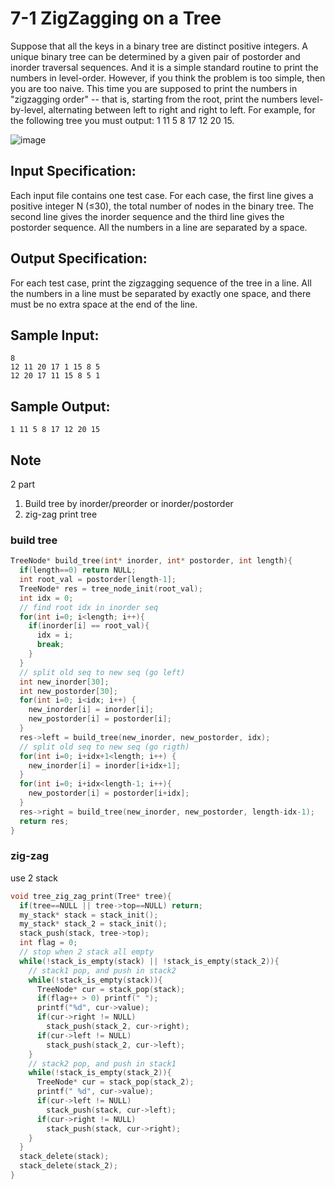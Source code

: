 # 7-1 ZigZagging on a Tree
Suppose that all the keys in a binary tree are distinct positive integers. A unique binary tree can be determined by a given pair of postorder and inorder traversal sequences. And it is a simple standard routine to print the numbers in level-order. However, if you think the problem is too simple, then you are too naive. This time you are supposed to print the numbers in "zigzagging order" -- that is, starting from the root, print the numbers level-by-level, alternating between left to right and right to left. For example, for the following tree you must output: 1 11 5 8 17 12 20 15.

![image](https://images.ptausercontent.com/337cbfb0-a7b2-4500-9664-318e9ffc870e.jpg)
## Input Specification:
Each input file contains one test case. For each case, the first line gives a positive integer N (≤30), the total number of nodes in the binary tree. The second line gives the inorder sequence and the third line gives the postorder sequence. All the numbers in a line are separated by a space.
## Output Specification:
For each test case, print the zigzagging sequence of the tree in a line. All the numbers in a line must be separated by exactly one space, and there must be no extra space at the end of the line.
## Sample Input:
```
8
12 11 20 17 1 15 8 5
12 20 17 11 15 8 5 1
```
## Sample Output:
```
1 11 5 8 17 12 20 15
```
## Note
2 part

1. Build tree by inorder/preorder or inorder/postorder
2. zig-zag print tree
### build tree
```c
TreeNode* build_tree(int* inorder, int* postorder, int length){
  if(length==0) return NULL;
  int root_val = postorder[length-1];
  TreeNode* res = tree_node_init(root_val);
  int idx = 0;
  // find root idx in inorder seq
  for(int i=0; i<length; i++){
    if(inorder[i] == root_val){
      idx = i;
      break;
    }
  }
  // split old seq to new seq (go left)
  int new_inorder[30];
  int new_postorder[30];
  for(int i=0; i<idx; i++) {
    new_inorder[i] = inorder[i];
    new_postorder[i] = postorder[i];
  }
  res->left = build_tree(new_inorder, new_postorder, idx);
  // split old seq to new seq (go rigth)
  for(int i=0; i+idx+1<length; i++) {
    new_inorder[i] = inorder[i+idx+1];
  }
  for(int i=0; i+idx<length-1; i++){
    new_postorder[i] = postorder[i+idx];
  }
  res->right = build_tree(new_inorder, new_postorder, length-idx-1);
  return res; 
}
```
### zig-zag
use 2 stack
```c
void tree_zig_zag_print(Tree* tree){
  if(tree==NULL || tree->top==NULL) return;
  my_stack* stack = stack_init(); 
  my_stack* stack_2 = stack_init(); 
  stack_push(stack, tree->top);
  int flag = 0;
  // stop when 2 stack all empty
  while(!stack_is_empty(stack) || !stack_is_empty(stack_2)){
    // stack1 pop, and push in stack2
    while(!stack_is_empty(stack)){
      TreeNode* cur = stack_pop(stack);
      if(flag++ > 0) printf(" ");
      printf("%d", cur->value);
      if(cur->right != NULL)
        stack_push(stack_2, cur->right);
      if(cur->left != NULL)
        stack_push(stack_2, cur->left);
    }
    // stack2 pop, and push in stack1
    while(!stack_is_empty(stack_2)){
      TreeNode* cur = stack_pop(stack_2);
      printf(" %d", cur->value);
      if(cur->left != NULL)
        stack_push(stack, cur->left);
      if(cur->right != NULL)
        stack_push(stack, cur->right);
    }
  }
  stack_delete(stack);
  stack_delete(stack_2);
}
```
